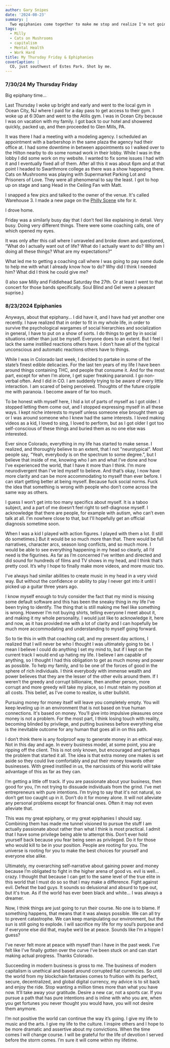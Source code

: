 ```yaml
---
author: Gary Snipes
date: '2024-08-23'
summary: |
  Two epiphanies come together to make me stop and realize I'm not going to be that entrepreneur-bro-sigma-male-grindset. 
tags: 
  - Milly
  - Cats on Mushrooms
  - capitalism
  - Mental Health
  - Work Hard
title: My Thursday Friday & Ephiphanies
coverCaption: |
  CO, just southwest of Estes Park. Shot by me. 
---
```


### 7/30/24 My Thursday Friday

Big epiphany time…

Last Thursday I woke up bright and early and went to the local gym in Ocean City, NJ where I paid for a day pass to get access to their gym. I woke up at 6:30am and went to the Atilis gym. I was in Ocean City because I was on vacation with my family. I got back to our hotel and showered quickly, packed up, and then proceeded to Glen Mills, PA. 

It was there I had a meeting with a modeling agency. I scheduled an appointment with a barbershop in the same plaza the agency had their office at. I had some downtime in between appointments so I walked over to the Hilton nearby to do some nomad work in their lobby. While I was in the lobby I did some work on my website. I wanted to fix some issues I had with it and I eventually fixed all of them. After all this it was about 6pm and at that point I headed to Swarthmore college as there was a show happening there. Cats on Mushrooms was playing with Supermarket Parking Lot and Prisoners of Love. They were all phenomenal to say the least. I got to hop up on stage and sang Head in the Ceiling Fan with Matt. 

I snapped a few pics and talked to the owner of the venue. It's called Warehouse 3. I made a new page on the [Philly Scene](https://phillyscene.net/) site for it. 

I drove home. 

Friday was a similarly busy day that I don’t feel like explaining in detail. Very busy. Doing very different things. There were some coaching calls, one of which opened my eyes. 

It was only after this call where I unraveled and broke down and questioned, “What do I actually want out of life? What do I actually want to do? Why am I doing all these things? What are my expectations?”

What led me to getting a coaching call where I was going to pay some dude to help me with what I already know how to do? Why did I think I needed him? What did I think he could give me? 

(I also saw Milly and Fiddlehead Saturday the 27th. Or at least I went to that concert for those bands specifically. Soul Blind and Gel were a pleasant suprise.) 


### 8/23/2024 Epiphanies

Anyways, about that epiphany… I did have it, and I have had yet another one recently. I have realized that in order to fit in my whole life, in order to survive the psychological wargames of social hierarchies and socialization in general, I have to put on a show of sorts. I do things to get by in social situations rather than just be myself. Everyone does to an extent. But I feel I lack the same instilled reactions others have. I don’t have all of the typical unconscious and automatic reactions others have to things. 

While I was in Colorado last week, I decided to partake in some of the state’s finest edible delicacies. For the last ten years of my life I have been around things containing THC, and people that consume it. And for the most part, except for when I’m alone, I get super freaking paranoid. I go non-verbal often. And I did in CO. I am suddenly trying to be aware of every little interaction. I am scared of being perceived. Thoughts of the future cripple me with paranoia. I become aware of far too much. 

To be honest with myself here, I hid a lot of parts of myself as I got older. I stopped letting them come out, and I stopped expressing myself in all these ways. I kept niche interests to myself unless someone else brought them up or I was around someone who I knew had the same interests. I loved making videos as a kid, I loved to sing, I loved to perform, but as I got older I got too self-conscious of these things and buried them as no one else was interested.

Ever since Colorado, everything in my life has started to make sense. I realized, and thoroughly believe to an extent, that I not "neurotypical". Most people say, “Yeah, everybody is on the spectrum to some degree.”, but I believe that inside of me, knowing who I am and what I’ve done and how I’ve experienced the world, that I have it more than I think. I’m more neurodivergent than I’ve led myself to believe. And that’s okay, I now have more clarity and can be more accommodating to myself than ever before. I can start getting better at being myself. Because fuck social norms. Fuck the idea that something is wrong with people who don’t come across the same way as others. 

I guess I won’t get into too many specifics about myself. It is a taboo subject, and a part of me doesn’t feel right to self-diagnose myself. I acknowledge that there are people, for example with autism, who can’t even talk at all. I'm nowhere close to that, but I'll hopefully get an official diagnosis sometime soon.  

When I was a kid I played with action figures. I played with them a lot. (I still do sometimes.) But it would be so much more than that. There would be full narratives, character arcs, season long conflicts, and so much more. I would be able to see everything happening in my head so clearly, all I’d need is the figurines. As far as I’m concerned I’ve written and directed and did sound for hundreds of films and TV shows in my head, and I think that’s pretty cool. It’s why I hope to finally make more videos, and more music too. 

I’ve always had similar abilities to create music in my head in a very vivid way. But without the confidence or ability to play I never got into it until I picked up a guitar three years ago. 

I know myself enough to truly consider the fact that my mind is missing some default software and this has been the sneaky thing in my life I’ve been trying to identify. The thing that is still making me feel like something is wrong. However I’m not buying shirts, telling everyone I meet about it, and making it my whole personality. I would just like to acknowledge it, here and now, as it has provided me with a lot of clarity and I can hopefully be much more accommodating and understanding to myself going forward. 

So to tie this in with that coaching call, and my present day actions, I realized that I will never be who I thought I was ultimately going to be. I mean I believe I could do anything I set my mind to, but if I kept on the current track I would end up hating my life. I believe I am capable of anything, so I thought I had this obligation to get as much money and power as possible. To help my family, and to be one of the forces of good in the sphere of rich individuals. I think everybody with immense wealth and power believes that they are the lesser of the other evils around them. If I weren’t the greedy and corrupt billionaire, then another person, more corrupt and more greedy will take my place, so I must retain my position at all costs. This belief, as I’ve come to realize, is utter bullshit. 

Pursuing money for money itself will leave you completely empty. You will keep leveling up in an environment that is not based on true human connections. It's based on money. You’ll give into impulsive pleasures once money is not a problem. For the most part, I think losing touch with reality, becoming blinded by privilege, and putting business before everything else is the inevitable outcome for any human that goes all in on this path. 

I don’t think there is any foolproof way to generate money in an ethical way. Not in this day and age. In every business model, at some point, you are ripping off the client. This is not only known, but encouraged and perhaps the problem that started it all. The idea is that extra money one makes is set aside so they could live comfortably and put their money towards other businesses. With greed instilled in us, the narcissists of this world will take advantage of this as far as they can. 

I’m getting a little off track. If you are passionate about your business, then good for you, I’m not trying to dissuade individuals from the grind. I’ve met entrepreneurs with pure intentions. I’m trying to say that it's not natural, so don’t get too caught up in it. Don’t do it for money alone. It will not alleviate any personal problems except for financial ones. Often it may not even alleviate that. 

This was my great epiphany, or my great epiphanies I should say. Combining them has made me tunnel visioned to pursue the stuff I am actually passionate about rather than what I think is most practical. I admit that I have some privilege being able to attempt this. Don’t ever hold yourself back because you fear being seen as privileged. Do it for those who would kill to be in your position. People are rooting for you. The universe is rooting for you to make the best choices for yourself and everyone else alike. 

Ultimately, my overarching self-narrative about gaining power and money because I’m obligated to fight in the higher arena of good vs. evil is well… crazy. I thought that because I can get to the same level of the true elite in this world that I must do so so that I may make a difference. Fight against evil. Defeat the bad guys. It sounds so delusional and absurd to type out, but it's true. As if the world has ever been black and white… I was always a dreamer. 

Now, I think things are just going to run their course. No one is to blame. If something happens, that means that it was always possible. We can all try to prevent catastrophe. We can keep manipulating our environment, but the sun is still going to explode. I will sacrifice my life for my soul’s purpose and if everyone else did that, maybe we’d be at peace. Sounds like I’m a hippie I guess? 

I’ve never felt more at peace with myself than I have in the past week. I’ve felt like I've finally gotten over the curve I’ve been stuck on and can start making actual progress. Thanks Colorado. 

Succeeding in modern business is gross to me. The business of modern capitalism is unethical and based around corrupted fiat currencies. So until the world from my blockchain fantasies comes to fruition with its perfect, secure, decentralized, and global digital currency, my advice is to sit back and enjoy the ride. Stop wanting a million times more than what you have now. It’ll take away your gratitude. Desire a new car, not a sports car. If you pursue a path that has pure intentions and is inline with who you are, when you get fortunes you never thought you would have, you will not desire them anymore. 

I’m not positive the world can continue the way it’s going. I give my life to music and the arts. I give my life to the culture. I inspire others and I hope to be more dramatic and assertive about my convictions. When the time comes I will change course. I will be grateful for the life of devotion I served before the storm comes. I’m sure it will come within my lifetime. 
